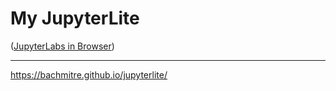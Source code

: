 # My JupyterLite 
([JupyterLabs in Browser](https://jupyterlite.readthedocs.io/en/latest/index.html))

----

https://bachmitre.github.io/jupyterlite/

